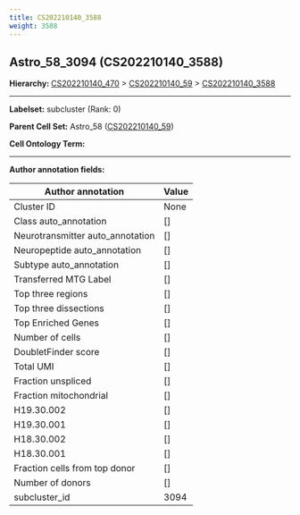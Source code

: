 ```yaml
---
title: CS202210140_3588
weight: 3588
---
```

## Astro_58_3094 (CS202210140_3588)
<b>Hierarchy: </b>
[CS202210140_470](cell_sets/CS202210140_470.md) >
[CS202210140_59](cell_sets/CS202210140_59.md) >
[CS202210140_3588](cell_sets/CS202210140_3588.md)

---


**Labelset:** subcluster (Rank: 0)

**Parent Cell Set:** Astro_58 ([CS202210140_59](cell_sets/CS202210140_59.md))



**Cell Ontology Term:** 

[MARKER GENES.]: #


---

[TRANSFERRED ANNOTATIONS.]: #


[AUTHOR ANNOTATION FIELDS.]: #


**Author annotation fields:**

| Author annotation | Value |
|-------------------|-------|
|Cluster ID|None|
|Class auto_annotation|[]|
|Neurotransmitter auto_annotation|[]|
|Neuropeptide auto_annotation|[]|
|Subtype auto_annotation|[]|
|Transferred MTG Label|[]|
|Top three regions|[]|
|Top three dissections|[]|
|Top Enriched Genes|[]|
|Number of cells|[]|
|DoubletFinder score|[]|
|Total UMI|[]|
|Fraction unspliced|[]|
|Fraction mitochondrial|[]|
|H19.30.002|[]|
|H19.30.001|[]|
|H18.30.002|[]|
|H18.30.001|[]|
|Fraction cells from top donor|[]|
|Number of donors|[]|
|subcluster_id|3094|
